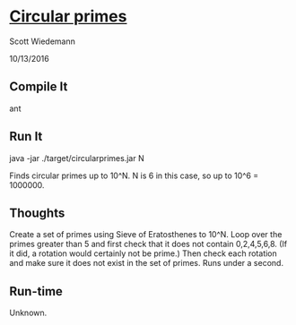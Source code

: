 # [Circular primes](http://projecteuler.net/problem=35)
Scott Wiedemann

10/13/2016

## Compile It
ant


## Run It
java -jar ./target/circularprimes.jar N

Finds circular primes up to 10^N. N is 6 in this case, so up to 10^6 = 1000000.


## Thoughts
Create a set of primes using Sieve of Eratosthenes to 10^N.  Loop over the primes greater than 5 and first check that it does not contain 0,2,4,5,6,8.  (If it did, a rotation would certainly not be prime.)  Then check each rotation and make sure it does not exist in the set of primes.  Runs under a second.

## Run-time
Unknown.

